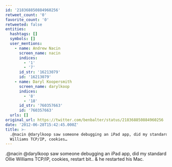 ```yaml
---
id: '218368850884960256'
retweet_count: '0'
favorite_count: '0'
retweeted: false
entities:
  hashtags: []
  symbols: []
  user_mentions:
    - name: Andrew Nacin
      screen_name: nacin
      indices:
        - '1'
        - '7'
      id_str: '16213079'
      id: '16213079'
    - name: Daryl Koopersmith
      screen_name: darylkoop
      indices:
        - '8'
        - '18'
      id_str: '760357663'
      id: '760357663'
  urls: []
original_url: https://twitter.com/benbalter/status/218368850884960256
date: '2012-06-28T15:42:45.000Z'
title: >-
  .@nacin @darylkoop saw someone debugging an iPad app, did my standard Ollie
  Williams TCP/IP, cookies…
---
```


.@nacin @darylkoop saw someone debugging an iPad app, did my standard Ollie Williams TCP/IP, cookies, restart bit.. &amp; he restarted his Mac.